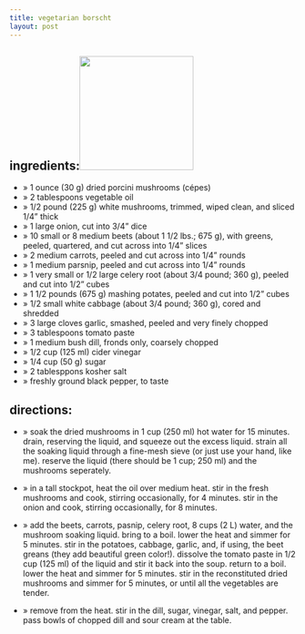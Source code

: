 ```yaml
---
title: vegetarian borscht
layout: post
---
```


## ingredients:<span class="pic"><a href="http://www.mellowtrouble.net/zfotos/borscht/"><img src="http://mellowtrouble.net/zfotos/albums/borscht/411.jpg"  width="200px" /></a></span>

  * &#187; 1 ounce (30 g) dried porcini mushrooms (c&eacute;pes)
  * &#187; 2 tablespoons vegetable oil
  * &#187; 1/2 pound (225 g) white mushrooms, trimmed, wiped clean, and sliced 1/4&#8221; thick
  * &#187; 1 large onion, cut into 3/4&#8221; dice
  * &#187; 10 small or 8 medium beets (about 1 1/2 lbs.; 675 g), with greens, peeled, quartered, and cut across into 1/4&#8221; slices
  * &#187; 2 medium carrots, peeled and cut across into 1/4&#8221; rounds
  * &#187; 1 medium parsnip, peeled and cut across into 1/4&#8221; rounds
  * &#187; 1 very small or 1/2 large celery root (about 3/4 pound; 360 g), peeled and cut into 1/2&#8221; cubes
  * &#187; 1 1/2 pounds (675 g) mashing potates, peeled and cut into 1/2&#8221; cubes
  * &#187; 1/2 small white cabbage (about 3/4 pound; 360 g), cored and shredded
  * &#187; 3 large cloves garlic, smashed, peeled and very finely chopped
  * &#187; 3 tablespoons tomato paste
  * &#187; 1 medium bush dill, fronds only, coarsely chopped
  * &#187; 1/2 cup (125 ml) cider vinegar
  * &#187; 1/4 cup (50 g) sugar
  * &#187; 2 tablesppons kosher salt
  * &#187; freshly ground black pepper, to taste

## directions:

  * &#187; soak the dried mushrooms in 1 cup (250 ml) hot water for 15 minutes. drain, reserving the liquid, and squeeze out the excess liquid. strain all the soaking liquid through a fine-mesh sieve (or just use your hand, like me). reserve the liquid (there should be 1 cup; 250 ml) and the mushrooms seperately.

  * &#187; in a tall stockpot, heat the oil over medium heat. stir in the fresh mushrooms and cook, stirring occasionally, for 4 minutes. stir in the onion and cook, stirring occasionally, for 8 minutes.

  * &#187; add the beets, carrots, pasnip, celery root, 8 cups (2 L) water, and the mushroom soaking liquid. bring to a boil. lower the heat and simmer for 5 minutes. stir in the potatoes, cabbage, garlic, and, if using, the beet greans (they add beautiful green color!). dissolve the tomato paste in 1/2 cup (125 ml) of the liquid and stir it back into the soup. return to a boil. lower the heat and simmer for 5 minutes. stir in the reconstituted dried mushrooms and simmer for 5 minutes, or until all the vegetables are tender.

  * &#187; remove from the heat. stir in the dill, sugar, vinegar, salt, and pepper. pass bowls of chopped dill and sour cream at the table.